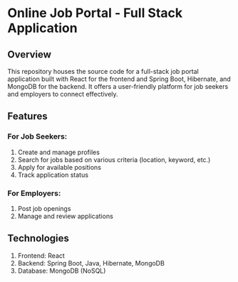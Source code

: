# Online Job Portal - Full Stack Application

## Overview

This repository houses the source code for a full-stack job portal application built with React for the frontend and Spring Boot, Hibernate, and MongoDB for the backend. It offers a user-friendly platform for job seekers and employers to connect effectively.

## Features

### For Job Seekers:
1. Create and manage profiles
2. Search for jobs based on various criteria (location, keyword, etc.)
3. Apply for available positions
4. Track application status

### For Employers:
1. Post job openings
2. Manage and review applications

## Technologies

1. Frontend: React
2. Backend: Spring Boot, Java, Hibernate, MongoDB
3. Database: MongoDB (NoSQL)

